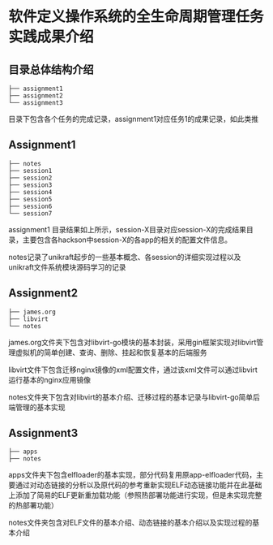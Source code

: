 # 软件定义操作系统的全生命周期管理任务实践成果介绍

## 目录总体结构介绍

```
├── assignment1
├── assignment2
└── assignment3
```

目录下包含各个任务的完成记录，assignment1对应任务1的成果记录，如此类推

## Assignment1

```
├── notes
├── session1
├── session2
├── session3
├── session4
├── session5
├── session6
└── session7
```

assignment1 目录结果如上所示，session-X目录对应session-X的完成结果目录，主要包含各hackson中session-X的各app的相关的配置文件信息。

notes记录了unikraft起步的一些基本概念、各session的详细实现过程以及unikraft文件系统模块源码学习的记录

## Assignment2

```
├── james.org
├── libvirt
└── notes
```

james.org文件夹下包含对libvirt-go模块的基本封装，采用gin框架实现对libvirt管理虚拟机的简单创建、查询、删除、挂起和恢复基本的后端服务

libvirt文件下包含迁移nginx镜像的xml配置文件，通过该xml文件可以通过libvirt运行基本的nginx应用镜像

notes文件夹下包含对libvirt的基本介绍、迁移过程的基本记录与libvirt-go简单后端管理的基本实现

## Assignment3

```
├── apps
├── notes
```

apps文件夹下包含elfloader的基本实现，部分代码复用原app-elfloader代码，主要通过对动态链接的分析以及原代码的参考重新实现ELF动态链接功能并在此基础上添加了简易的ELF更新重加载功能（参照热部署功能进行实现，但是未实现完整的热部署功能）

notes文件夹包含对ELF文件的基本介绍、动态链接的基本介绍以及实现过程的基本介绍

